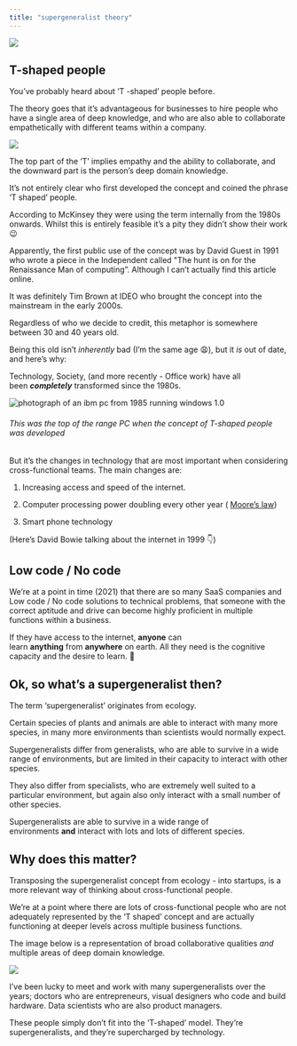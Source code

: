 ```yaml
---
title: "supergeneralist theory"
---
```



![](https://substackcdn.com/image/fetch/w_1456,c_limit,f_auto,q_auto:good,fl_progressive:steep/https%3A%2F%2Fbucketeer-e05bbc84-baa3-437e-9518-adb32be77984.s3.amazonaws.com%2Fpublic%2Fimages%2F511fd211-6454-45b8-b354-fe2df730112a_1602x900.png)


## T-shaped people

You’ve probably heard about ‘T -shaped’ people before. 

The theory goes that it’s advantageous for businesses to hire people who have a single area of deep knowledge, and who are also able to collaborate empathetically with different teams within a company. 



![](https://substackcdn.com/image/fetch/w_1456,c_limit,f_auto,q_auto:good,fl_progressive:steep/https%3A%2F%2Fbucketeer-e05bbc84-baa3-437e-9518-adb32be77984.s3.amazonaws.com%2Fpublic%2Fimages%2Fd9db96b6-4032-495e-b381-3992e04a6e9f_893x1019.jpeg)


The top part of the ‘T’ implies empathy and the ability to collaborate, and the downward part is the person’s deep domain knowledge.

It’s not entirely clear who first developed the concept and coined the phrase ‘T shaped’ people. 

According to McKinsey they were using the term internally from the 1980s onwards. Whilst this is entirely feasible it’s a pity they didn’t show their work 😉

Apparently, the first public use of the concept was by David Guest in 1991 who wrote a piece in the Independent called "The hunt is on for the Renaissance Man of computing”. Although I can’t actually find this article online.

It was definitely Tim Brown at IDEO who brought the concept into the mainstream in the early 2000s.

Regardless of who we decide to credit, this metaphor is somewhere between 30 and 40 years old.

Being this old isn’t _inherently_ bad (I’m the same age 😩), but it _is_ out of date, and here’s why:

Technology, Society, (and more recently - Office work) have all been _**completely**_ transformed since the 1980s.



![photograph of an ibm pc from 1985 running windows 1.0](https://substackcdn.com/image/fetch/w_1456,c_limit,f_auto,q_auto:good,fl_progressive:steep/https%3A%2F%2Fbucketeer-e05bbc84-baa3-437e-9518-adb32be77984.s3.amazonaws.com%2Fpublic%2Fimages%2F81ca7257-5f17-47a3-9a89-42b05bc9c82e_1020x990.jpeg "photograph of an ibm pc from 1985 running windows 1.0")


###### This was the top of the range PC when the concept of T-shaped people was developed

But it’s the changes in technology that are most important when considering cross-functional teams. The main changes are:

1.  Increasing access and speed of the internet.
    
2.  Computer processing power doubling every other year ( [Moore’s law](https://en.m.wikipedia.org/wiki/Moore's_law))
    
3.  Smart phone technology
    

(Here’s David Bowie talking about the internet in 1999 👇)

## Low code / No code

We’re at a point in time (2021) that there are so many SaaS companies and Low code / No code solutions to technical problems, that someone with the correct aptitude and drive can become highly proficient in multiple functions within a business. 

If they have access to the internet, **anyone** can learn **anything** from **anywhere** on earth. All they need is the cognitive capacity and the desire to learn. 🥳

## Ok, so what’s a supergeneralist then?

The term ‘supergeneralist’ originates from ecology.

Certain species of plants and animals are able to interact with many more species, in many more environments than scientists would normally expect.

Supergeneralists differ from generalists, who are able to survive in a wide range of environments, but are limited in their capacity to interact with other species.

They also differ from specialists, who are extremely well suited to a particular environment, but again also only interact with a small number of other species. 

Supergeneralists are able to survive in a wide range of environments **and** interact with lots and lots of different species.

## Why does this matter?

Transposing the supergeneralist concept from ecology - into startups, is a more relevant way of thinking about cross-functional people.

We’re at a point where there are lots of cross-functional people who are not adequately represented by the ‘T shaped’ concept and are actually functioning at deeper levels across multiple business functions.

The image below is a representation of broad collaborative qualities *and* multiple areas of deep domain knowledge.


![](https://substackcdn.com/image/fetch/w_1456,c_limit,f_auto,q_auto:good,fl_progressive:steep/https%3A%2F%2Fbucketeer-e05bbc84-baa3-437e-9518-adb32be77984.s3.amazonaws.com%2Fpublic%2Fimages%2Fc5d42dcb-9336-4788-b78c-aee820afb5e8_2006x1526.jpeg)



I’ve been lucky to meet and work with many supergeneralists over the years; doctors who are entrepreneurs, visual designers who code and build hardware. Data scientists who are also product managers. 

These people simply don’t fit into the ‘T-shaped’ model. They’re supergeneralists, and they’re supercharged by technology. 

